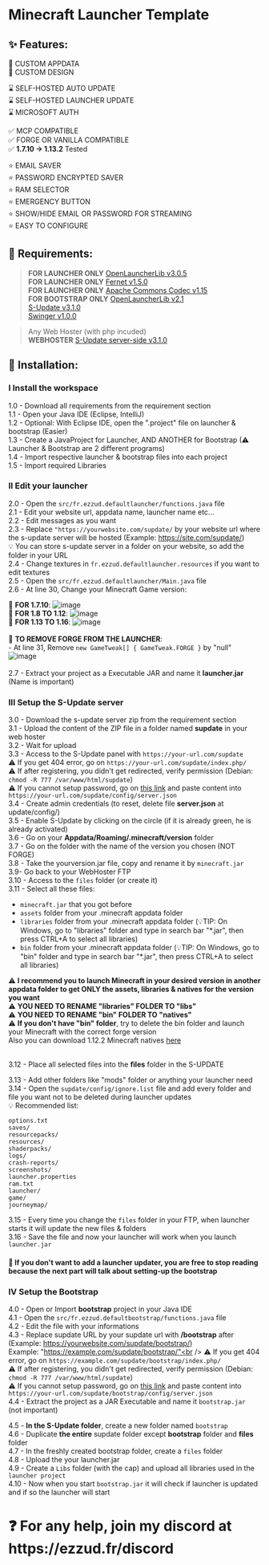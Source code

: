 # Minecraft Launcher Template

<h2>✨ Features:</h2>

<p>

🎈 CUSTOM APPDATA<br />
🎈 CUSTOM DESIGN<br />

⌛ SELF-HOSTED AUTO UPDATE<br />
⌛ SELF-HOSTED LAUNCHER UPDATE<br />
⌛ MICROSOFT AUTH<br />

✅ MCP COMPATIBLE<br />
✅ FORGE OR VANILLA COMPATIBLE<br />
✅ **1.7.10 -> 1.13.2** Tested

⭐ EMAIL SAVER<br />
⭐ PASSWORD ENCRYPTED SAVER<br />
⭐ RAM SELECTOR<br />
⭐ EMERGENCY BUTTON<br />
⭐ SHOW/HIDE EMAIL OR PASSWORD FOR STREAMING<br />
⭐ EASY TO CONFIGURE<br />

</p>

<h2>🛑 Requirements:</h2>

<p>

> **FOR LAUNCHER ONLY** [OpenLauncherLib v3.0.5](https://ezzud.fr/others/openlauncherlib-3.0.5.jar)<br />
> **FOR LAUNCHER ONLY** [Fernet v1.5.0](https://ezzud.fr/others/fernet-java8-1.5.0.jar)<br />
> **FOR LAUNCHER ONLY** [Apache Commons Codec v1.15](commons-codec-1.15.jar)<br />
> **FOR BOOTSTRAP ONLY** [OpenLauncherLib v2.1](https://ezzud.fr/others/openlauncherlib-2.1-SNAPSHOT.jar)<br />
> [S-Update v3.1.0](https://ezzud.fr/others/s-update-3.1.0-BETA.jar)<br />
> [Swinger v1.0.0](https://ezzud.fr/others/swinger-1.0.0-BETA.jar)<br />

> Any Web Hoster (with php incuded)<br />
> **WEBHOSTER** [S-Update server-side v3.1.0](https://github.com/Litarvan/S-Update-Server/releases/download/3.1.0-BETA/s-update-server-3.1.0.zip)<br />


</p>

<h2>📜 Installation:</h2>

<h3>I Install the workspace</h3>
<p>

1.0 - Download all requirements from the requirement section <br />
1.1 - Open your Java IDE (Eclipse, IntelliJ)<br />
1.2 - Optional: With Eclipse IDE, open the ".project" file on launcher & bootstrap (Easier)<br />
1.3 - Create a JavaProject for Launcher, AND ANOTHER for Bootstrap (⚠ Launcher & Bootstrap are 2 different programs)<br />
1.4 - Import respective launcher & bootstrap files into each project<br />
1.5 - Import required Libraries<br />


</p>

<h3>II Edit your launcher</h3>

<p>

2.0 - Open the `src/fr.ezzud.defaultlauncher/functions.java` file<br />
2.1 - Edit your website url, appdata name, launcher name etc...<br />
2.2 - Edit messages as you want<br />
2.3 - Replace `"https://yourwebsite.com/supdate/` by your website url where the s-update server will be hosted (Example: https://site.com/supdate/)<br />
💡 You can store s-update server in a folder on your website, so add the folder in your URL<br />
2.4 - Change textures in `fr.ezzud.defaultlauncher.resources` if you want to edit textures<br />
2.5 - Open the `src/fr.ezzud.defaultlauncher/Main.java` file<br />
2.6 - At line 30, Change your Minecraft Game version:<br />

📢 **FOR 1.7.10**: ![image](https://user-images.githubusercontent.com/44119886/188249478-bf22ceeb-5f90-47e4-9dcc-dc2720e6d366.png)<br />
📢 **FOR 1.8 TO 1.12**: ![image](https://user-images.githubusercontent.com/44119886/188249487-4c8b31fe-f704-43d7-931e-ae2d28b5ad55.png)<br />
📢 **FOR 1.13 TO 1.16**: ![image](https://user-images.githubusercontent.com/44119886/188249508-81200964-2a38-4fa3-8439-e8e4c09de230.png)<br /><br />
📢 **TO REMOVE FORGE FROM THE LAUNCHER**: <br />
        - At line 31, Remove `new GameTweak[] { GameTweak.FORGE }` by "null"<br />
        ![image](https://user-images.githubusercontent.com/44119886/188250349-318d708c-bda2-4099-8a0d-afac735e8678.png)<br /><br />
2.7 - Extract your project as a Executable JAR and name it **launcher.jar** (Name is important)<br />

</p>

<h3>III Setup the S-Update server</h3>

<p>

3.0 - Download the s-update server zip from the requirement section<br />
3.1 - Upload the content of the ZIP file in a folder named **supdate** in your web hoster<br />
3.2 - Wait for upload<br />
3.3 - Access to the S-Update panel with `https://your-url.com/supdate`<br />
  ⚠ If you get 404 error, go on `https://your-url.com/supdate/index.php/`<br />
  ⚠ If after registering, you didn't get redirected, verify permission (Debian: `chmod -R 777 /var/www/html/supdate`)<br />
  ⚠ If you cannot setup password, go on <a href="https://ezzud.fr/download/server.json">this link</a> and paste content into `https://your-url.com/supdate/config/server.json`<br />
3.4 - Create admin credentials (to reset, delete file **server.json** at update/config/)<br />
3.5 - Enable S-Update by clicking on the circle (if it is already green, he is already activated) <br />
3.6 - Go on your **Appdata/Roaming/.minecraft/version** folder<br />
3.7 - Go on the folder with the name of the version you chosen (NOT FORGE)<br />
3.8 - Take the yourversion.jar file, copy and rename it by `minecraft.jar`<br />
3.9- Go back to your WebHoster FTP<br />
3.10 - Access to the `files` folder (or create it)<br />
3.11 - Select all these files:<br>
  - `minecraft.jar` that you got before
  - `assets` folder from your .minecraft appdata folder
  - `libraries` folder from your .minecraft appdata folder (💡TIP: On Windows, go to "libraries" folder and type in search bar "*.jar", then press CTRL+A to select all libraries)
  - `bin` folder from your .minecraft appdata folder (💡TIP: On Windows, go to "bin" folder and type in search bar "*.jar", then press CTRL+A to select all libraries)


⚠ **I recommend you to launch Minecraft in your desired version in another appdata folder to get ONLY the assets, libraries & natives for the version you want**<br />
⚠ **YOU NEED TO RENAME "libraries" FOLDER TO "libs"**<br />
⚠ **YOU NEED TO RENAME "bin" FOLDER TO "natives"**<br />
⚠ **If you don't have "bin" folder**, try to delete the bin folder and launch your Minecraft with the correct forge version<br />
Also you can download 1.12.2 Minecraft natives <a href="https://ezzud.fr/download/1.12.2-natives.zip">here</a><br /><br />
  
3.12 - Place all selected files into the **files** folder in the S-UPDATE

3.13 - Add other folders like "mods" folder or anything your launcher need<br />
3.14 - Open the `supdate/config/ignore.list` file and add every folder and file you want not to be deleted during launcher updates<br />
💡 Recommended list:<br>
  ```
  options.txt
  saves/
  resourcepacks/
  resources/
  shaderpacks/
  logs/
  crash-reports/
  screenshots/
  launcher.properties
  ram.txt
  launcher/
  game/
  journeymap/
  ```
3.15 - Every time you change the `files` folder in your FTP, when launcher starts it will update the new files & folders<br />
3.16 - Save the file and now your launcher will work when you launch `launcher.jar`<br />

<h4>🎤 If you don't want to add a launcher updater, you are free to stop reading because the next part will talk about setting-up the bootstrap</h4>

</p>


<h3>IV Setup the Bootstrap</h3>

<p>

4.0 - Open or Import **bootstrap** project in your Java IDE <br />
4.1 - Open the `src/fr.ezzud.defaultbootstrap/functions.java` file<br />
4.2 - Edit the file with your informations<br />
4.3 - Replace supdate URL by your supdate url with **/bootstrap** after (Example: https://yourwebsite.com/supdate/bootstrap/)<br>
Example: "https://example.com/supdate/bootstrap/"<br />
  ⚠ If you get 404 error, go on `https://example.com/supdate/bootstrap/index.php/`<br />
  ⚠ If after registering, you didn't get redirected, verify permission (Debian: `chmod -R 777 /var/www/html/supdate`)<br />
  ⚠ If you cannot setup password, go on <a href="https://ezzud.fr/download/server.json">this link</a> and paste content into `https://your-url.com/supdate/bootstrap/config/server.json`<br />
4.4 - Extract the project as a JAR Executable and name it `bootstrap.jar` (not important)<br />

4.5 - **In the S-Update folder**, create a new folder named `bootstrap`<br />
4.6 - Duplicate __the entire__ supdate folder except **bootstrap** folder and **files** folder<br />
4.7 - In the freshly created bootstrap folder, create a `files` folder<br />
4.8 - Upload the your launcher.jar<br />
4.9 - Create a `Libs` folder (with the cap) and upload all libraries used in the `launcher project`<br />
4.10 - Now when you start `bootstrap.jar` it will check if launcher is updated and if so the launcher will start<br />

</p>

<h1>❓ For any help, join my discord at https://ezzud.fr/discord</h1>
